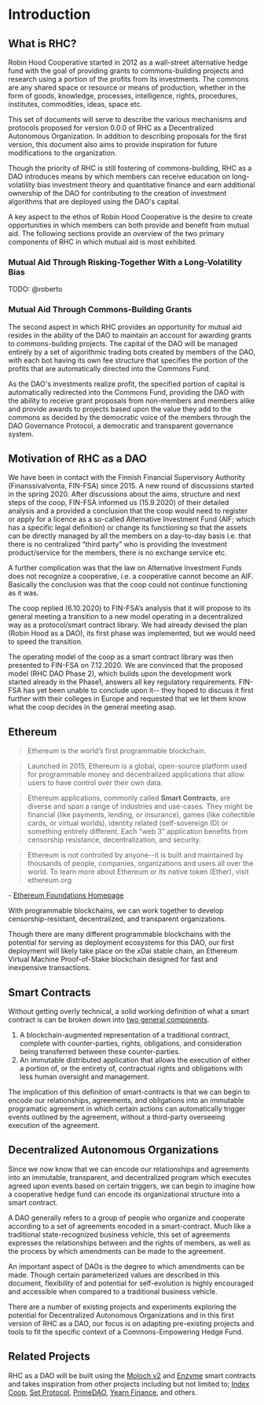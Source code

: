 Introduction
=====================

## What is RHC? 

Robin Hood Cooperative started in 2012 as a wall-street alternative hedge fund with the goal of providing grants to commons-building projects and research using a portion of the profits from its investments.
The commons are any shared space or resource or means of production, whether in the form of goods, knowledge, processes, intelligence, rights, procedures, institutes, commodities, ideas, space etc. 

This set of documents will serve to describe the various mechanisms and protocols proposed for version 0.0.0 of RHC as a Decentralized Autonomous Organization. In addition to describing proposals for the first version, this document also aims to provide inspiration for future modifications to the organization. 

Though the priority of RHC is still fostering of commons-building, RHC as a DAO introduces means by which members can receive education on long-volatility bias investment theory and quantitative finance and earn additional ownership of the DAO for contributing to the creation of investment algorithms that are deployed using the DAO's capital.

A key aspect to the ethos of Robin Hood Cooperative is the desire to create opportunities in which members can both provide and benefit from mutual aid. The following sections provide an overview of the two primary components of RHC in which mutual aid is most exhibited.

### Mutual Aid Through Risking-Together With a Long-Volatility Bias
TODO: @roberto

### Mutual Aid Through Commons-Building Grants
The second aspect in which RHC provides an opportunity for mutual aid resides in the ability of the DAO to maintain an account for awarding grants to commons-building projects. The capital of the DAO will be managed entirely by a set of algorithmic trading bots created by members of the DAO, with each bot having its own fee structure that specifies the portion of the profits that are automatically directed into the Commons Fund.

As the DAO's investments realize profit, the specified portion of capital is automatically redirected into the Commons Fund, providing the DAO with the ability to receive grant proposals from non-members and members alike and provide awards to projects based upon the value they add to the commons as decided by the democratic voice of the members through the DAO Governance Protocol, a democratic and transparent governance system.


## Motivation of RHC as a DAO

We have been in contact with the Finnish Financial Supervisory Authority (Finanssivalvonta, FIN-FSA) since 2015. A new round of discussions started in the spring 2020. After discussions about the aims, structure and next steps of the coop, FIN-FSA informed us (15.9.2020) of their detailed analysis and a provided a conclusion that the coop would need to register or apply for a licence as a so-called Alternative Investment Fund (AIF; which has a specific legal definition) or change its functioning so that the assets can be directly managed by all the members on a day-to-day basis i.e. that there is no centralized “third party” who is providing the investment product/service for the members, there is no exchange service etc. 

A further complication was that the law on Alternative Investment Funds does not recognize a cooperative, i.e. a cooperative cannot become an AIF. Basically the conclusion was that the coop could not continue functioning as it was.

The coop replied (6.10.2020) to FIN-FSA’s analysis that it will propose to its general meeting a transition to a new model operating in a decentralized way as a protocol/smart contract library.  We had already devised the plan (Robin Hood as a DAO), its first phase was implemented, but we would need to speed the transition. 

The operating model of the coop as a smart contract library was then presented to FIN-FSA on 7.12.2020. We are convinced that the proposed model (RHC DAO Phase 2), which builds upon the development work started already in the Phase1, answers all key regulatory requirements. FIN-FSA has yet been unable to conclude upon it-- they hoped to discuss it first further with their colleges in Europe and requested that we let them know what the coop decides in the general meeting asap.

## Ethereum 

> Ethereum is the world’s first programmable blockchain.

> Launched in 2015, Ethereum is a global, open-source platform used for programmable money and decentralized applications that allow users to have control over their own data.

> Ethereum applications, commonly called **Smart Contracts**, are diverse and span a range of industries and use-cases. They might be financial (like payments, lending, or insurance), games (like collectible cards, or virtual worlds), identity related (self-sovereign ID) or something entirely different. Each “web 3” application benefits from censorship resistance, decentralization, and security.

> Ethereum is not controlled by anyone--it is built and maintained by thousands of people, companies, organizations and users all over the world.
To learn more about Ethereum or its native token (Ether), visit ethereum.org

\- [Ethereum Foundations Homepage](https://ethereum.org)

With programmable blockchains, we can work together to develop censorship-resistant, decentralized, and transparent organizations.

Though there are many different programmable blockchains with the potential for serving as deployment ecosystems for this DAO, our first deployment will likely take place on the xDai stable chain, an Ethereum Virtual Machine Proof-of-Stake blockchain designed for fast and inexpensive transactions.


## Smart Contracts

Without getting overly technical, a solid working definition of what a smart contract is can be broken down into [two general components](https://otcpm24.com/2020/11/18/blockchain-enabled-smart-contracts-what-are-they-and-what-they-mean-for-blockchain-development/). 

1. A blockchain-augmented representation of a traditional contract, complete with counter-parties, rights, obligations, and consideration being transferred between these counter-parties. 
2. An immutable distributed application that allows the execution of either a portion of, or the entirety of, contractual rights and obligations with less human oversight and management.

The implication of this definition of smart-contracts is that we can begin to encode our relationships, agreements, and obligations into an immutable programatic agreement in which certain actions can automatically trigger events outlined by the agreement, without a third-party overseeing execution of the agreement. 

## Decentralized Autonomous Organizations

Since we now know that we can encode our relationships and agreements into an immutable, transparent, and decentralized program which executes agreed upon events based on certain triggers, we can begin to imagine how a cooperative hedge fund can encode its organizational structure into a smart contract.

A DAO generally refers to a group of people who organize and cooperate according to a set of agreements encoded in a smart-contract. Much like a traditional state-recognized business vehicle, this set of agreements expresses the relationships between and the rights of members, as well as the process by which amendments can be made to the agreement. 

An important aspect of DAOs is the degree to which amendments can be made. Though certain parameterized values are described in this document, flexibility of and potential for self-evolution is highly encouraged and accessible when compared to a traditional business vehicle.

There are a number of existing projects and experiments exploring the potential for Decentralized Autonomous Organizations and in this first version of RHC as a DAO, our focus is on adapting pre-existing projects and tools to fit the specific context of a Commons-Empowering Hedge Fund.


## Related Projects
 
RHC as a DAO will be built using the [Moloch v2](https://github.com/MolochVentures/moloch) and [Enzyme](https://melonprotocol.com/) smart contracts and takes inspiration from other projects including but not limited to; [Index Coop](https://www.indexcoop.com/), [Set Protocol](https://www.setprotocol.com), [PrimeDAO](https://primedao.eth.link/#/), [Yearn Finance](https://yearn.finance/), and others.


